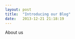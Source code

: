 ```yaml
---
layout: post
title:  "Introducing our Blog"
date:   2013-12-21 21:18:19
---
```


About us

[Victoria Bondarchuk]:      http://victoriabondarchuk.com
[Yeaeun Kwon]:      http://YeaeunKwon.com
